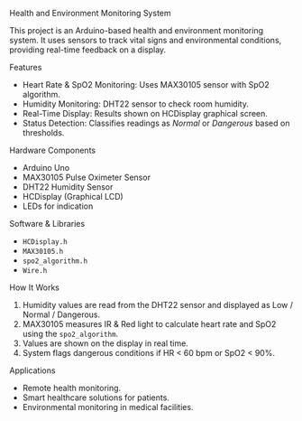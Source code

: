  Health and Environment Monitoring System  

This project is an Arduino-based health and environment monitoring system. It uses sensors to track vital signs and environmental conditions, providing real-time feedback on a display.  

 Features
- Heart Rate & SpO2 Monitoring: Uses MAX30105 sensor with SpO2 algorithm.  
- Humidity Monitoring: DHT22 sensor to check room humidity.  
- Real-Time Display: Results shown on HCDisplay graphical screen.  
- Status Detection: Classifies readings as *Normal* or *Dangerous* based on thresholds.  

 Hardware Components
- Arduino Uno  
- MAX30105 Pulse Oximeter Sensor  
- DHT22 Humidity Sensor  
- HCDisplay (Graphical LCD)  
- LEDs for indication  

 Software & Libraries
- `HCDisplay.h`  
- `MAX30105.h`  
- `spo2_algorithm.h`  
- `Wire.h`  

 How It Works
1. Humidity values are read from the DHT22 sensor and displayed as Low / Normal / Dangerous.  
2. MAX30105 measures IR & Red light to calculate heart rate and SpO2 using the `spo2_algorithm`.  
3. Values are shown on the display in real time.  
4. System flags dangerous conditions if HR < 60 bpm or SpO2 < 90%.  

 Applications
- Remote health monitoring.  
- Smart healthcare solutions for patients.  
- Environmental monitoring in medical facilities.  

